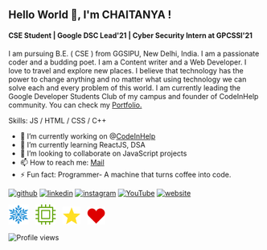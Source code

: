 ## Hello World 👋, I'm CHAITANYA !
#### CSE Student | Google DSC Lead'21 | Cyber Security Intern at GPCSSI'21 

I am pursuing B.E. ( CSE ) from GGSIPU, New Delhi, India. I am a passionate coder and a budding poet. I am a Content writer and a Web Developer. I love to travel and explore new places. 
I believe that technology has the power to change anything and no matter what using technology we can solve each and every problem of this world. I am currently leading the Google Developer Students Club of my campus and founder of CodeInHelp community. 
You can check my [Portfolio.](https://chaitanya1-coder.github.io/MyPortfolio/)

Skills: JS / HTML / CSS / C++

- 🔭 I’m currently working on @[CodeInHelp](https://www.instagram.com/codeinhelp/) 
- 🌱 I’m currently learning ReactJS, DSA 
- 👯 I’m looking to collaborate on JavaScript projects 
- 📫 How to reach me: [Mail](mailto:chaitanyachawlaonlinework@gmail.com) 
- ⚡ Fun fact: Programmer- A machine that turns coffee into code. 


[<img src='https://cdn.jsdelivr.net/npm/simple-icons@3.0.1/icons/github.svg' alt='github' height='40'>](https://github.com/chaitanya1-coder)  [<img src='https://cdn.jsdelivr.net/npm/simple-icons@3.0.1/icons/linkedin.svg' alt='linkedin' height='40'>](https://www.linkedin.com/in/https://www.linkedin.com/in/chaitanya-chawla-b73799145//)  [<img src='https://cdn.jsdelivr.net/npm/simple-icons@3.0.1/icons/instagram.svg' alt='instagram' height='40'>](https://www.instagram.com/https://www.instagram.com/codeinhelp//)  [<img src='https://cdn.jsdelivr.net/npm/simple-icons@3.0.1/icons/youtube.svg' alt='YouTube' height='40'>](https://www.youtube.com/channel/https://www.youtube.com/watch?v=dcOqH4gzzc4)  [<img src='https://cdn.jsdelivr.net/npm/simple-icons@3.0.1/icons/icloud.svg' alt='website' height='40'>](https://chaitanya1-coder.github.io/MyPortfolio/)  

<a href='https://archiveprogram.github.com/'><img src='https://raw.githubusercontent.com/acervenky/animated-github-badges/master/assets/acbadge.gif' width='40' height='40'></a> <a href='https://docs.github.com/en/developers'><img src='https://raw.githubusercontent.com/acervenky/animated-github-badges/master/assets/devbadge.gif' width='40' height='40'></a> <a href='https://stars.github.com/'><img src='https://raw.githubusercontent.com/acervenky/animated-github-badges/master/assets/starbadge.gif' width='35' height='35'></a> <a href='https://docs.github.com/en/github/supporting-the-open-source-community-with-github-sponsors'><img src='https://raw.githubusercontent.com/acervenky/animated-github-badges/master/assets/sponsorbadge.gif' width='35' height='35'></a> 
 

![Profile views](https://gpvc.arturio.dev/chaitanya1-coder)  
